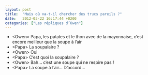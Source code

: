 ```yaml
---
layout: post
title:  "Mais où va-t-il chercher des trucs pareils ?"
date:   2012-03-22 16:17:44 +0200
categories: ["Les répliques d’Owen"]
---
```


-   \<Owen\> Papa, les patates et le thon avec de la mayonnaise, c’est encore meilleur que la soupe à l’air
-   \<Papa\> La soupalaire ?
-   \<Owen\> Oui
-   \<Papa\> C’est quoi la soupalaire ?
-   \<Owen\> Bah… c’est une soupe qui ne respire pas !
-   \<Papa\> La soupe à l’air… D’accord…


